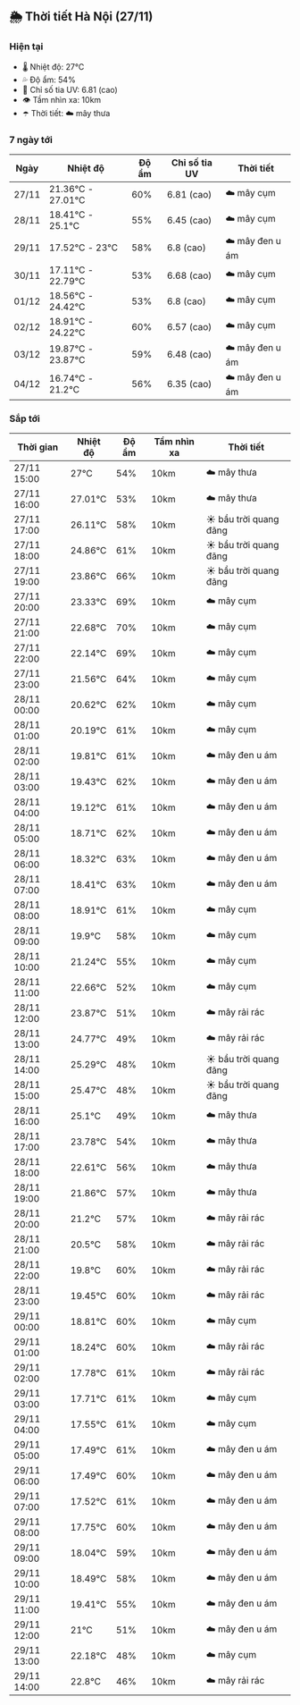 ## 🌦️ Thời tiết Hà Nội (27/11)

### Hiện tại

- 🌡️ Nhiệt độ: 27℃
- 💦 Độ ẩm: 54%
- 🌟 Chỉ số tia UV: 6.81 (cao)
- 👁️ Tầm nhìn xa: 10km
- ☂️ Thời tiết: ☁️ mây thưa

### 7 ngày tới

| Ngày | Nhiệt độ | Độ ẩm | Chỉ số tia UV | Thời tiết |
| --- | --- | --- | --- | --- |
| 27/11 | 21.36℃ - 27.01℃ | 60% | 6.81 (cao) | ☁️ mây cụm |
| 28/11 | 18.41℃ - 25.1℃ | 55% | 6.45 (cao) | ☁️ mây cụm |
| 29/11 | 17.52℃ - 23℃ | 58% | 6.8 (cao) | ☁️ mây đen u ám |
| 30/11 | 17.11℃ - 22.79℃ | 53% | 6.68 (cao) | ☁️ mây cụm |
| 01/12 | 18.56℃ - 24.42℃ | 53% | 6.8 (cao) | ☁️ mây cụm |
| 02/12 | 18.91℃ - 24.22℃ | 60% | 6.57 (cao) | ☁️ mây cụm |
| 03/12 | 19.87℃ - 23.87℃ | 59% | 6.48 (cao) | ☁️ mây đen u ám |
| 04/12 | 16.74℃ - 21.2℃ | 56% | 6.35 (cao) | ☁️ mây đen u ám |

### Sắp tới

| Thời gian | Nhiệt độ | Độ ẩm | Tầm nhìn xa | Thời tiết |
| --- | --- | --- | --- | --- |
| 27/11 15:00 | 27℃ | 54% | 10km | ☁️ mây thưa |
| 27/11 16:00 | 27.01℃ | 53% | 10km | ☁️ mây thưa |
| 27/11 17:00 | 26.11℃ | 58% | 10km | ☀️ bầu trời quang đãng |
| 27/11 18:00 | 24.86℃ | 61% | 10km | ☀️ bầu trời quang đãng |
| 27/11 19:00 | 23.86℃ | 66% | 10km | ☀️ bầu trời quang đãng |
| 27/11 20:00 | 23.33℃ | 69% | 10km | ☁️ mây cụm |
| 27/11 21:00 | 22.68℃ | 70% | 10km | ☁️ mây cụm |
| 27/11 22:00 | 22.14℃ | 69% | 10km | ☁️ mây cụm |
| 27/11 23:00 | 21.56℃ | 64% | 10km | ☁️ mây cụm |
| 28/11 00:00 | 20.62℃ | 62% | 10km | ☁️ mây cụm |
| 28/11 01:00 | 20.19℃ | 61% | 10km | ☁️ mây cụm |
| 28/11 02:00 | 19.81℃ | 61% | 10km | ☁️ mây đen u ám |
| 28/11 03:00 | 19.43℃ | 62% | 10km | ☁️ mây đen u ám |
| 28/11 04:00 | 19.12℃ | 61% | 10km | ☁️ mây đen u ám |
| 28/11 05:00 | 18.71℃ | 62% | 10km | ☁️ mây đen u ám |
| 28/11 06:00 | 18.32℃ | 63% | 10km | ☁️ mây đen u ám |
| 28/11 07:00 | 18.41℃ | 63% | 10km | ☁️ mây đen u ám |
| 28/11 08:00 | 18.91℃ | 61% | 10km | ☁️ mây cụm |
| 28/11 09:00 | 19.9℃ | 58% | 10km | ☁️ mây cụm |
| 28/11 10:00 | 21.24℃ | 55% | 10km | ☁️ mây cụm |
| 28/11 11:00 | 22.66℃ | 52% | 10km | ☁️ mây cụm |
| 28/11 12:00 | 23.87℃ | 51% | 10km | ☁️ mây rải rác |
| 28/11 13:00 | 24.77℃ | 49% | 10km | ☁️ mây rải rác |
| 28/11 14:00 | 25.29℃ | 48% | 10km | ☀️ bầu trời quang đãng |
| 28/11 15:00 | 25.47℃ | 48% | 10km | ☀️ bầu trời quang đãng |
| 28/11 16:00 | 25.1℃ | 49% | 10km | ☁️ mây thưa |
| 28/11 17:00 | 23.78℃ | 54% | 10km | ☁️ mây thưa |
| 28/11 18:00 | 22.61℃ | 56% | 10km | ☁️ mây thưa |
| 28/11 19:00 | 21.86℃ | 57% | 10km | ☁️ mây thưa |
| 28/11 20:00 | 21.2℃ | 57% | 10km | ☁️ mây rải rác |
| 28/11 21:00 | 20.5℃ | 58% | 10km | ☁️ mây rải rác |
| 28/11 22:00 | 19.8℃ | 60% | 10km | ☁️ mây rải rác |
| 28/11 23:00 | 19.45℃ | 60% | 10km | ☁️ mây rải rác |
| 29/11 00:00 | 18.81℃ | 60% | 10km | ☁️ mây cụm |
| 29/11 01:00 | 18.24℃ | 60% | 10km | ☁️ mây rải rác |
| 29/11 02:00 | 17.78℃ | 61% | 10km | ☁️ mây rải rác |
| 29/11 03:00 | 17.71℃ | 61% | 10km | ☁️ mây cụm |
| 29/11 04:00 | 17.55℃ | 61% | 10km | ☁️ mây cụm |
| 29/11 05:00 | 17.49℃ | 61% | 10km | ☁️ mây đen u ám |
| 29/11 06:00 | 17.49℃ | 60% | 10km | ☁️ mây đen u ám |
| 29/11 07:00 | 17.52℃ | 61% | 10km | ☁️ mây đen u ám |
| 29/11 08:00 | 17.75℃ | 60% | 10km | ☁️ mây đen u ám |
| 29/11 09:00 | 18.04℃ | 59% | 10km | ☁️ mây đen u ám |
| 29/11 10:00 | 18.49℃ | 58% | 10km | ☁️ mây đen u ám |
| 29/11 11:00 | 19.41℃ | 55% | 10km | ☁️ mây đen u ám |
| 29/11 12:00 | 21℃ | 51% | 10km | ☁️ mây đen u ám |
| 29/11 13:00 | 22.18℃ | 48% | 10km | ☁️ mây cụm |
| 29/11 14:00 | 22.8℃ | 46% | 10km | ☁️ mây rải rác |

